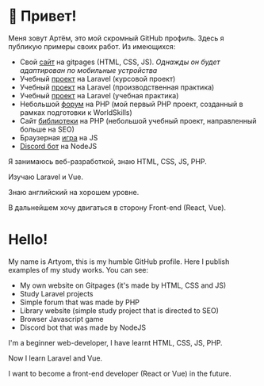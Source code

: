 # 👋 Привет!
Меня зовут Артём, это мой скромный GitHub профиль. 
Здесь я публикую примеры своих работ. Из имеющихся:
- Свой [сайт](https://github.com/artemchiruhin/artemchiruhin.github.io) на gitpages (HTML, CSS, JS). *Однажды он будет адаптирован по мобильные устройства*
- Учебный [проект](https://github.com/artemchiruhin/myhouse) на Laravel (курсовой проект)
- Учебный [проект](https://github.com/artemchiruhin/myhotel) на Laravel (производственная практика)
- Учебный [проект](https://github.com/artemchiruhin/myshop) на Laravel (учебная практика)
- Небольшой [форум](https://github.com/artemchiruhin/forum) на PHP (мой первый PHP проект, созданный в рамках подготовки к WorldSkills)
- Сайт [библиотеки](https://github.com/artemchiruhin/mylibrary) на PHP (небольшой учебный проект, направленный больше на SEO)
- Браузерная [игра](https://github.com/artemchiruhin/game) на JS
- [Discord бот](https://github.com/artemchiruhin/discord_bot) на NodeJS


Я занимаюсь веб-разработкой, знаю HTML, CSS, JS, PHP.

Изучаю Laravel и Vue.

Знаю английский на хорошем уровне.

В дальнейшем хочу двигаться в сторону Front-end (React, Vue). 

# Hello! 
My name is Artyom, this is my humble GitHub profile. 
Here I publish examples of my study works. You can see:
- My own website on Gitpages (it's made by HTML, CSS and JS) 
- Study Laravel projects
- Simple forum that was made by PHP
- Library website (simple study project that is directed to SEO) 
- Browser Javascript game
- Discord bot that was made by NodeJS


I'm a beginner web-developer, I have learnt HTML, CSS, JS, PHP.

Now I learn Laravel and Vue. 

I want to become a front-end developer (React or Vue) in the future. 

